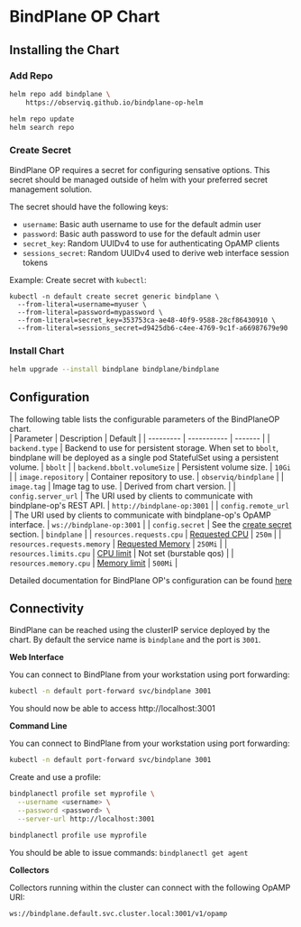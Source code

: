 # BindPlane OP Chart

## Installing the Chart

### Add Repo

```bash
helm repo add bindplane \
    https://observiq.github.io/bindplane-op-helm

helm repo update
helm search repo
```

### Create Secret

BindPlane OP requires a secret for configuring sensative options. This secret should be managed outside of helm with your preferred secret management solution.

The secret should have the following keys:
- `username`: Basic auth username to use for the default admin user
- `password`: Basic auth password to use for the default admin user
- `secret_key`: Random UUIDv4 to use for authenticating OpAMP clients
- `sessions_secret`: Random UUIDv4 used to derive web interface session tokens

Example: Create secret with `kubectl`:

```shell
kubectl -n default create secret generic bindplane \
  --from-literal=username=myuser \
  --from-literal=password=mypassword \
  --from-literal=secret_key=353753ca-ae48-40f9-9588-28cf86430910 \
  --from-literal=sessions_secret=d9425db6-c4ee-4769-9c1f-a66987679e90
```

### Install Chart

```bash
helm upgrade --install bindplane bindplane/bindplane
```

## Configuration

The following table lists the configurable parameters of the BindPlaneOP chart.                                                                                                                                                   
| Parameter | Description | Default |
| --------- | ----------- | ------- |
| `backend.type` | Backend to use for persistent storage. When set to `bbolt`, bindplane will be deployed as a single pod StatefulSet using a persistent volume. | `bbolt` |
| `backend.bbolt.volumeSize` | Persistent volume size. | `10Gi` |
| `image.repository` | Container repository to use. | `observiq/bindplane` |
| `image.tag`        | Image tag to use. | Derived from chart version. |
| `config.server_url` | The URI used by clients to communicate with bindplane-op's REST API. | `http://bindplane-op:3001` |
| `config.remote_url` | The URI used by clients to communicate with bindplane-op's OpAMP interface. | `ws://bindplane-op:3001` |
| `config.secret`     | See the [create secret](#create-secret) section. | `bindplane` |
| `resources.requests.cpu`    | [Requested CPU](https://kubernetes.io/docs/concepts/configuration/manage-resources-containers/) | `250m` |
| `resources.requests.memory` | [Requested Memory](https://kubernetes.io/docs/concepts/configuration/manage-resources-containers/) | `250Mi` |
| `resources.limits.cpu`      | [CPU limit](https://kubernetes.io/docs/concepts/configuration/manage-resources-containers/) | Not set (burstable qos) |
| `resources.memory.cpu`      | [Memory limit](https://kubernetes.io/docs/concepts/configuration/manage-resources-containers/) | `500Mi` |

Detailed documentation for BindPlane OP's configuration can be found [here](../../docs/configuration.md)

## Connectivity

BindPlane can be reached using the clusterIP service deployed by the chart. By default the service
name is `bindplane` and the port is `3001`.

**Web Interface**

You can connect to BindPlane from your workstation using port forwarding:

```bash
kubectl -n default port-forward svc/bindplane 3001
```

You should now be able to access http://localhost:3001

**Command Line**

You can connect to BindPlane from your workstation using port forwarding:

```bash
kubectl -n default port-forward svc/bindplane 3001
```

Create and use a profile:

```bash
bindplanectl profile set myprofile \
  --username <username> \
  --password <password> \
  --server-url http://localhost:3001

bindplanectl profile use myprofile
```

You should be able to issue commands: `bindplanectl get agent`

**Collectors**

Collectors running within the cluster can connect with the following OpAMP URI:

```
ws://bindplane.default.svc.cluster.local:3001/v1/opamp
```
